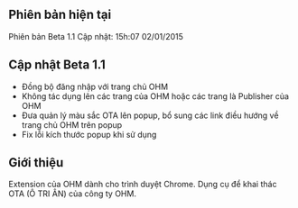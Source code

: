 ## Phiên bản hiện tại
Phiên bản Beta 1.1
Cập nhật: 15h:07 02/01/2015
## Cập nhật Beta 1.1
- Đồng bộ đăng nhập với trang chủ OHM
- Không tác dụng lên các trang của OHM hoặc các trang là Publisher của OHM
- Đưa quản lý màu sắc OTA lên popup, bổ sung các link điều hướng về trang chủ OHM trên popup
- Fix lỗi kích thước popup khi sử dụng

## Giới thiệu
Extension của OHM dành cho trình duyệt Chrome. Dụng cụ để khai thác OTA (Ô TRI ÂN) của công ty OHM.
